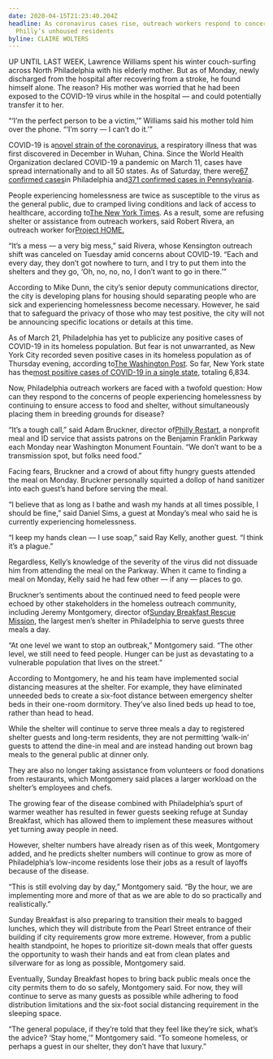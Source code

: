 ```yaml
---
date: 2020-04-15T21:23:40.204Z
headline: As coronavirus cases rise, outreach workers respond to concerns among
  Philly’s unhoused residents
byline: CLAIRE WOLTERS
---
```

UP UNTIL LAST WEEK, Lawrence Williams spent his winter couch-surfing across North Philadelphia with his elderly mother. But as of Monday, newly discharged from the hospital after recovering from a stroke, he found himself alone. The reason? His mother was worried that he had been exposed to the COVID-19 virus while in the hospital — and could potentially transfer it to her.

“‘I’m the perfect person to be a victim,’” Williams said his mother told him over the phone. “‘I’m sorry — I can’t do it.’”

COVID-19 is a[novel strain of the coronavirus](https://www.phila.gov/services/mental-physical-health/environmental-health-hazards/covid-19/overview/), a respiratory illness that was first discovered in December in Wuhan, China. Since the World Health Organization declared COVID-19 a pandemic on March 11, cases have spread internationally and to all 50 states. As of Saturday, there were[67 confirmed cases](https://www.inquirer.com/health/coronavirus/inq/coronavirus-covid-19-pandemic-numbers-pennsylvania-new-jersey-20200319.html)in Philadelphia and[371 confirmed cases in Pennsylvania](https://www.health.pa.gov/topics/disease/coronavirus/Pages/Coronavirus.aspx).

People experiencing homelessness are twice as susceptible to the virus as the general public, due to cramped living conditions and lack of access to healthcare, according to[The New York Times](https://www.nytimes.com/2020/03/10/us/coronavirus-homeless.html). As a result, some are refusing shelter or assistance from outreach workers, said Robert Rivera, an outreach worker for[Project HOME.](https://www.projecthome.org/)

“It’s a mess — a very big mess,” said Rivera, whose Kensington outreach shift was canceled on Tuesday amid concerns about COVID-19. “Each and every day, they don’t got nowhere to turn, and I try to put them into the shelters and they go, ‘Oh, no, no, no, I don’t want to go in there.’”

According to Mike Dunn, the city’s senior deputy communications director, the city is developing plans for housing should separating people who are sick and experiencing homelessness become necessary. However, he said that to safeguard the privacy of those who may test positive, the city will not be announcing specific locations or details at this time.

As of March 21, Philadelphia has yet to publicize any positive cases of COVID-19 in its homeless population. But fear is not unwarranted, as New York City recorded seven positive cases in its homeless population as of Thursday evening, according to[The Washington Post](https://www.washingtonpost.com/world/2020/03/19/coronavirus-latest-news/). So far, New York state has the[most positive cases of COVID-19 in a single state](https://www.cdc.gov/coronavirus/2019-ncov/cases-updates/cases-in-us.html#reporting-cases), totaling 6,834.

Now, Philadelphia outreach workers are faced with a twofold question: How can they respond to the concerns of people experiencing homelessness by continuing to ensure access to food and shelter, without simultaneously placing them in breeding grounds for disease?

“It’s a tough call,” said Adam Bruckner, director of[Philly Restart](http://www.phillyrestart.com/), a nonprofit meal and ID service that assists patrons on the Benjamin Franklin Parkway each Monday near Washington Monument Fountain. “We don’t want to be a transmission spot, but folks need food.”

Facing fears, Bruckner and a crowd of about fifty hungry guests attended the meal on Monday. Bruckner personally squirted a dollop of hand sanitizer into each guest’s hand before serving the meal.

“I believe that as long as I bathe and wash my hands at all times possible, I should be fine,” said Daniel Sims, a guest at Monday’s meal who said he is currently experiencing homelessness.

“I keep my hands clean — I use soap,” said Ray Kelly, another guest. “I think it’s a plague.”

Regardless, Kelly’s knowledge of the severity of the virus did not dissuade him from attending the meal on the Parkway. When it came to finding a meal on Monday, Kelly said he had few other — if any — places to go.

Bruckner’s sentiments about the continued need to feed people were echoed by other stakeholders in the homeless outreach community, including Jeremy Montgomery, director of[Sunday Breakfast Rescue Mission](https://sundaybreakfast.org/), the largest men’s shelter in Philadelphia to serve guests three meals a day.

“At one level we want to stop an outbreak,” Montgomery said. “The other level, we still need to feed people. Hunger can be just as devastating to a vulnerable population that lives on the street.”

According to Montgomery, he and his team have implemented social distancing measures at the shelter. For example, they have eliminated unneeded beds to create a six-foot distance between emergency shelter beds in their one-room dormitory. They’ve also lined beds up head to toe, rather than head to head.

While the shelter will continue to serve three meals a day to registered shelter guests and long-term residents, they are not permitting ‘walk-in’ guests to attend the dine-in meal and are instead handing out brown bag meals to the general public at dinner only.

They are also no longer taking assistance from volunteers or food donations from restaurants, which Montgomery said places a larger workload on the shelter’s employees and chefs.

The growing fear of the disease combined with Philadelphia’s spurt of warmer weather has resulted in fewer guests seeking refuge at Sunday Breakfast, which has allowed them to implement these measures without yet turning away people in need.

However, shelter numbers have already risen as of this week, Montgomery added, and he predicts shelter numbers will continue to grow as more of Philadelphia’s low-income residents lose their jobs as a result of layoffs because of the disease.

“This is still evolving day by day,” Montgomery said. “By the hour, we are implementing more and more of that as we are able to do so practically and realistically.”

Sunday Breakfast is also preparing to transition their meals to bagged lunches, which they will distribute from the Pearl Street entrance of their building if city requirements grow more extreme. However, from a public health standpoint, he hopes to prioritize sit-down meals that offer guests the opportunity to wash their hands and eat from clean plates and silverware for as long as possible, Montgomery said.

Eventually, Sunday Breakfast hopes to bring back public meals once the city permits them to do so safely, Montgomery said. For now, they will continue to serve as many guests as possible while adhering to food distribution limitations and the six-foot social distancing requirement in the sleeping space.

“The general populace, if they’re told that they feel like they’re sick, what’s the advice? ‘Stay home,’” Montgomery said. “To someone homeless, or perhaps a guest in our shelter, they don’t have that luxury.”